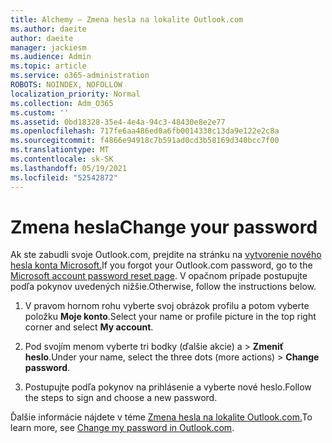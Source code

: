 ```yaml
---
title: Alchemy – Zmena hesla na lokalite Outlook.com
ms.author: daeite
author: daeite
manager: jackiesm
ms.audience: Admin
ms.topic: article
ms.service: o365-administration
ROBOTS: NOINDEX, NOFOLLOW
localization_priority: Normal
ms.collection: Adm_O365
ms.custom: ''
ms.assetid: 0bd18328-35e4-4e4a-94c3-48430e8e2e77
ms.openlocfilehash: 717fe6aa486ed0a6fb0014338c13da9e122e2c8a
ms.sourcegitcommit: f4866e94918c7b591ad0cd3b58169d340bcc7f00
ms.translationtype: MT
ms.contentlocale: sk-SK
ms.lasthandoff: 05/19/2021
ms.locfileid: "52542872"
---
```

# <a name="change-your-password"></a><span data-ttu-id="46092-102">Zmena hesla</span><span class="sxs-lookup"><span data-stu-id="46092-102">Change your password</span></span>

<span data-ttu-id="46092-103">Ak ste zabudli svoje Outlook.com, prejdite na stránku na [vytvorenie nového hesla konta Microsoft.](https://go.microsoft.com/fwlink/p/?linkid=841909)</span><span class="sxs-lookup"><span data-stu-id="46092-103">If you forgot your Outlook.com password, go to the [Microsoft account password reset page](https://go.microsoft.com/fwlink/p/?linkid=841909).</span></span> <span data-ttu-id="46092-104">V opačnom prípade postupujte podľa pokynov uvedených nižšie.</span><span class="sxs-lookup"><span data-stu-id="46092-104">Otherwise, follow the instructions below.</span></span>
  
1. <span data-ttu-id="46092-105">V pravom hornom rohu vyberte svoj obrázok profilu a potom vyberte položku **Moje konto**.</span><span class="sxs-lookup"><span data-stu-id="46092-105">Select your name or profile picture in the top right corner and select **My account**.</span></span> 
    
2. <span data-ttu-id="46092-106">Pod svojím menom vyberte tri bodky (ďalšie akcie) a > **Zmeniť heslo**.</span><span class="sxs-lookup"><span data-stu-id="46092-106">Under your name, select the three dots (more actions) > **Change password**.</span></span> 
    
3. <span data-ttu-id="46092-107">Postupujte podľa pokynov na prihlásenie a vyberte nové heslo.</span><span class="sxs-lookup"><span data-stu-id="46092-107">Follow the steps to sign and choose a new password.</span></span> 
    
<span data-ttu-id="46092-108">Ďalšie informácie nájdete v téme [Zmena hesla na lokalite Outlook.com.](https://support.office.com/article/2138d690-811c-4545-b2f3-e4dbe80c9735.aspx)</span><span class="sxs-lookup"><span data-stu-id="46092-108">To learn more, see [Change my password in Outlook.com](https://support.office.com/article/2138d690-811c-4545-b2f3-e4dbe80c9735.aspx).</span></span>
  

